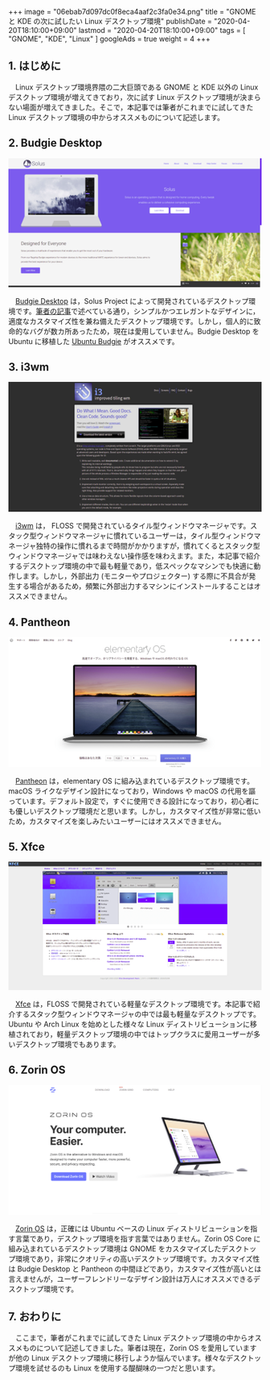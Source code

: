+++
image = "06ebab7d097dc0f8eca4aaf2c3fa0e34.png"
title = "GNOME と KDE の次に試したい Linux デスクトップ環境"
publishDate = "2020-04-20T18:10:00+09:00"
lastmod = "2020-04-20T18:10:00+09:00"
tags = [ "GNOME", "KDE", "Linux" ]
googleAds = true
weight = 4
+++

## 1. はじめに

　Linux デスクトップ環境界隈の二大巨頭である GNOME と KDE 以外の Linux デスクトップ環境が増えてきており，次に試す Linux デスクトップ環境が決まらない場面が増えてきました。そこで，本記事では筆者がこれまでに試してきた Linux デスクトップ環境の中からオススメものについて記述します。

## 2. Budgie Desktop

![](c6e62fe9dafec0acd873d763877bd9c5.png)

　[Budgie Desktop](https://getsol.us/home/) は，Solus Project によって開発されているデスクトップ環境です。[筆者の記事](/0dc71947e42b397b17b6139d3c9a3834)で述べている通り，シンプルかつエレガントなデザインに，適度なカスタマイズ性を兼ね備えたデスクトップ環境です。しかし，個人的に致命的なバグが数カ所あったため，現在は愛用していません。Budgie Desktop を Ubuntu に移植した [Ubuntu Budgie](https://ubuntubudgie.org/) がオススメです。

## 3. i3wm

![](f51873feb46400044a39a41ac1226d57.png)

　[i3wm](https://i3wm.org/) は， FLOSS で開発されているタイル型ウィンドウマネージャです。スタック型ウィンドウマネージャに慣れているユーザーは，タイル型ウィンドウマネージャ独特の操作に慣れるまで時間がかかりますが，慣れてくるとスタック型ウィンドウマネージャでは味わえない操作感を味わえます。また，本記事で紹介するデスクトップ環境の中で最も軽量であり，低スペックなマシンでも快適に動作します。しかし，外部出力 (モニターやプロジェクター) する際に不具合が発生する場合があるため，頻繁に外部出力するマシンにインストールすることはオススメできません。

## 4. Pantheon

![](7464059a73120febcc8483de9a184e01.png)

　[Pantheon](https://elementary.io/ja/) は，elementary OS に組み込まれているデスクトップ環境です。macOS ライクなデザイン設計になっており，Windows や macOS の代用を謳っています。デフォルト設定で，すぐに使用できる設計になっており，初心者にも優しいデスクトップ環境だと思います。しかし，カスタマイズ性が非常に低いため，カスタマイズを楽しみたいユーザーにはオススメできません。

## 5. Xfce

![](3b6cd2a99f56a3a7e93bc9177e614d61.png)

　[Xfce](https://www.xfce.org/) は，FLOSS で開発されている軽量なデスクトップ環境です。本記事で紹介するスタック型ウィンドウマネージャの中では最も軽量なデスクトップです。Ubuntu や Arch Linux を始めとした様々な Linux ディストリビューションに移植されており，軽量デスクトップ環境の中ではトップクラスに愛用ユーザーが多いデスクトップ環境でもあります。

## 6. Zorin OS

![](2dbada566de164e104268c9fe14c8582.png)

　[Zorin OS](https://zorinos.com/) は，正確には Ubuntu ベースの Linux ディストリビューションを指す言葉であり，デスクトップ環境を指す言葉ではありません。Zorin OS Core に組み込まれているデスクトップ環境は GNOME をカスタマイズしたデスクトップ環境であり，非常にクオリティの高いデスクトップ環境です。カスタマイズ性は Budgie Desktop と Pantheon の中間ほどであり，カスタマイズ性が高いとは言えませんが，ユーザーフレンドリーなデザイン設計は万人にオススメできるデスクトップ環境です。

## 7. おわりに

　ここまで，筆者がこれまでに試してきた Linux デスクトップ環境の中からオススメものについて記述してきました。筆者は現在，Zorin OS を愛用していますが他の Linux デスクトップ環境に移行しようか悩んでいます。様々なデスクトップ環境を試せるのも Linux を使用する醍醐味の一つだと思います。